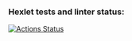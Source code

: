### Hexlet tests and linter status:
[![Actions Status](https://github.com/myuzer/data-analytics-project-92/actions/workflows/hexlet-check.yml/badge.svg)](https://github.com/myuzer/data-analytics-project-92/actions)